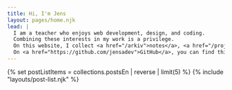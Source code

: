 ```yaml
---
title: Hi, I'm Jens
layout: pages/home.njk
lead: |
  I am a teacher who enjoys web development, design, and coding.
  Combining these interests in my work is a privilege.
  On this website, I collect <a href="/arkiv">notes</a>, <a href="/projekt">projects</a>, and <a href="/resurser">resources</a>.
  On <a href="https://github.com/jensadev">GitHub</a>, you can find things I have coded.
---
```


{% set postListItems = collections.postsEn | reverse | limit(5) %}
{% include "layouts/post-list.njk" %}